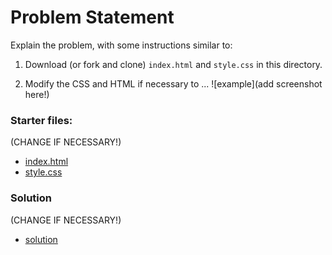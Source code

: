 # Problem Statement
Explain the problem, with some instructions similar to:

1. Download (or fork and clone) `index.html` and `style.css` in this directory.

2. Modify the CSS and HTML if necessary to ...
![example](add screenshot here!)

### Starter files:
(CHANGE IF NECESSARY!)
- [index.html](index.html)
- [style.css](style.css)

### Solution
(CHANGE IF NECESSARY!)
- [solution](solution/)
